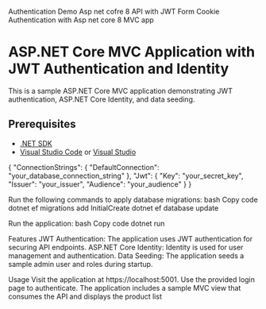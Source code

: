 Authentication Demo Asp net cofre 8 API with JWT Form Cookie Authentication with Asp net core 8 MVC app

# ASP.NET Core MVC Application with JWT Authentication and Identity

This is a sample ASP.NET Core MVC application demonstrating JWT authentication, ASP.NET Core Identity, and data seeding.

## Prerequisites

- [.NET SDK](https://dotnet.microsoft.com/download)
- [Visual Studio Code](https://code.visualstudio.com/) or [Visual Studio](https://visualstudio.microsoft.com/)

{
  "ConnectionStrings": {
    "DefaultConnection": "your_database_connection_string"
  },
  "Jwt": {
    "Key": "your_secret_key",
    "Issuer": "your_issuer",
    "Audience": "your_audience"
  }
}

Run the following commands to apply database migrations:
bash
Copy code
dotnet ef migrations add InitialCreate
dotnet ef database update

Run the application:
bash
Copy code
dotnet run


Features
JWT Authentication: The application uses JWT authentication for securing API endpoints.
ASP.NET Core Identity: Identity is used for user management and authentication.
Data Seeding: The application seeds a sample admin user and roles during startup.

Usage
Visit the application at https://localhost:5001.
Use the provided login page to authenticate.
The application includes a sample MVC view that consumes the API and displays the product list
